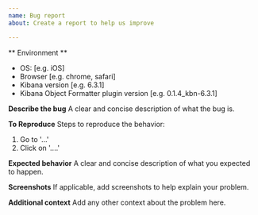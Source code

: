 ```yaml
---
name: Bug report
about: Create a report to help us improve

---
```


** Environment **
 - OS: [e.g. iOS]
 - Browser [e.g. chrome, safari]
 - Kibana version [e.g. 6.3.1]
 - Kibana Object Formatter plugin version [e.g. 0.1.4_kbn-6.3.1]

**Describe the bug**
A clear and concise description of what the bug is.

**To Reproduce**
Steps to reproduce the behavior:
1. Go to '...'
2. Click on '....'

**Expected behavior**
A clear and concise description of what you expected to happen.

**Screenshots**
If applicable, add screenshots to help explain your problem.

**Additional context**
Add any other context about the problem here.
